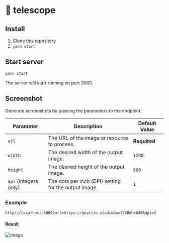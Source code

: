 # 🔭 telescope

## Install

1. Clone this repository
2. `yarn start`

## Start server

```
yarn start
```

The server will start running on port 3000.

## Screenshot

Generate screenshots by passing the parameters to the endpoint:

| Parameter | Description | Default Value |
|-----------|-------------|---------------|
| `url`     | The URL of the image or resource to process. | **Required** |
| `width`   | The desired width of the output image. | `1280` |
| `height`  | The desired height of the output image. | `800` |
| `dpi` (integers only)     | The dots per inch (DPI) setting for the output image. | `1` |

### Example
```
http://localhost:3000?url=https://quartzo.studio&w=1280&h=640&dpi=2
```

#### Result
![image](https://github.com/user-attachments/assets/7be06d2d-9c0c-4dd8-8ae2-d9b648b77f9d)


